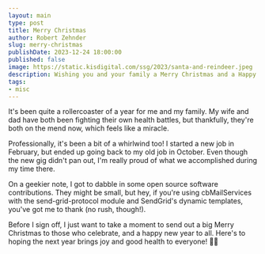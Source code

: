 ```yaml
---
layout: main
type: post
title: Merry Christmas
author: Robert Zehnder
slug: merry-christmas
publishDate: 2023-12-24 18:00:00
published: false
image: https://static.kisdigital.com/ssg/2023/santa-and-reindeer.jpeg
description: Wishing you and your family a Merry Christmas and a Happy New Year!
tags:
- misc
---
```

It's been quite a rollercoaster of a year for me and my family. My wife and dad have both been fighting their own health battles, but thankfully, they're both on the mend now, which feels like a miracle.

Professionally, it's been a bit of a whirlwind too! I started a new job in February, but ended up going back to my old job in October. Even though the new gig didn't pan out, I'm really proud of what we accomplished during my time there.

On a geekier note, I got to dabble in some open source software contributions. They might be small, but hey, if you're using cbMailServices with the send-grid-protocol module and SendGrid's dynamic templates, you've got me to thank (no rush, though!).

Before I sign off, I just want to take a moment to send out a big Merry Christmas to those who celebrate, and a happy new year to all. Here's to hoping the next year brings joy and good health to everyone! 🎄🎉